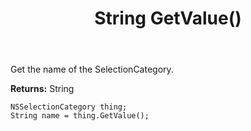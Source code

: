 ﻿---
uid: crmscript_ref_NSSelectionCategory_GetValue
title: String GetValue()
intellisense: NSSelectionCategory.GetValue
keywords: NSSelectionCategory, GetValue
so.topic: reference
---

Get the name of the SelectionCategory.

**Returns:** String

```crmscript
NSSelectionCategory thing;
String name = thing.GetValue();
```

